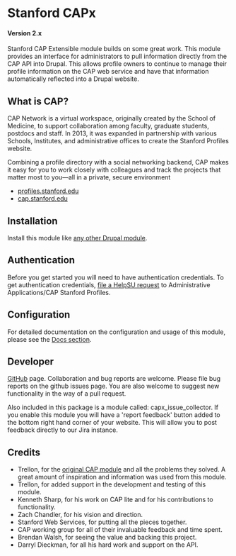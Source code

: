 # Stanford CAPx
#### Version 2.x

Stanford CAP Extensible module builds on some great work. This module provides an interface for administrators to pull information directly from the CAP API into Drupal. This allows profile owners to continue to manage their profile information on the CAP web service and have that information automatically reflected into a Drupal website.

## What is CAP?

CAP Network is a virtual workspace, originally created by the School of Medicine, to support collaboration among faculty, graduate students, postdocs and staff. In 2013, it was expanded in partnership with various Schools, Institutes, and administrative offices to create the Stanford Profiles website.

Combining a profile directory with a social networking backend, CAP makes it easy for you to work closely with colleagues and track the projects that matter most to you—all in a private, secure environment

* [profiles.stanford.edu](https://profiles.stanford.edu)
* [cap.stanford.edu](https://cap.stanford.edu/)

## Installation

Install this module like [any other Drupal module](https://www.drupal.org/documentation/install/modules-themes/modules-7).

## Authentication

Before you get started you will need to have authentication credentials. To get authentication credentials, [file a HelpSU request](https://helpsu.stanford.edu/helpsu/3.0/auth/helpsu-form?pcat=CAP_API&dtemplate=CAP-OAuth-Info) to Administrative Applications/CAP Stanford Profiles.

## Configuration

For detailed documentation on the configuration and usage of this module, please see the [Docs section](./docs/).

## Developer

[GitHub](https://github.com/SU-SWS/stanford_capx) page.
Collaboration and bug reports are welcome. Please file bug reports on the github issues page. You are also welcome to suggest new functionality in the way of a pull request.

Also included in this package is a module called: capx_issue_collector. If you enable this module you will have a 'report feedback' button added to the bottom right hand corner of your website. This will allow you to post feedback directly to our Jira instance.

## Credits

* Trellon, for the [original CAP module](https://github.com/Stanford/CAP_drupal) and all the problems they solved. A great amount of inspiration and information was used from this module.
* Trellon, for added support in the development and testing of this module.
* Kenneth Sharp, for his work on CAP lite and for his contributions to functionality.
* Zach Chandler, for his vision and direction.
* Stanford Web Services, for putting all the pieces together.
* CAP working group for all of their invaluable feedback and time spent.
* Brendan Walsh, for seeing the value and backing this project.
* Darryl Dieckman, for all his hard work and support on the API.
